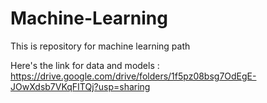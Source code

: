 # Machine-Learning
This is repository for machine learning path

Here's the link for data and models : https://drive.google.com/drive/folders/1f5pz08bsg7OdEgE-JOwXdsb7VKqFITQj?usp=sharing

